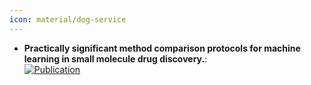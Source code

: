 ```yaml
---
icon: material/dog-service
---
```


- **Practically significant method comparison protocols for machine learning in small molecule drug discovery.**:   
	[![Publication](https://img.shields.io/badge/Publication-Citations:0-blue?style=for-the-badge&logo=arxiv)](https://doi.org/10.26434/chemrxiv-2024-6dbwv-v2) 
